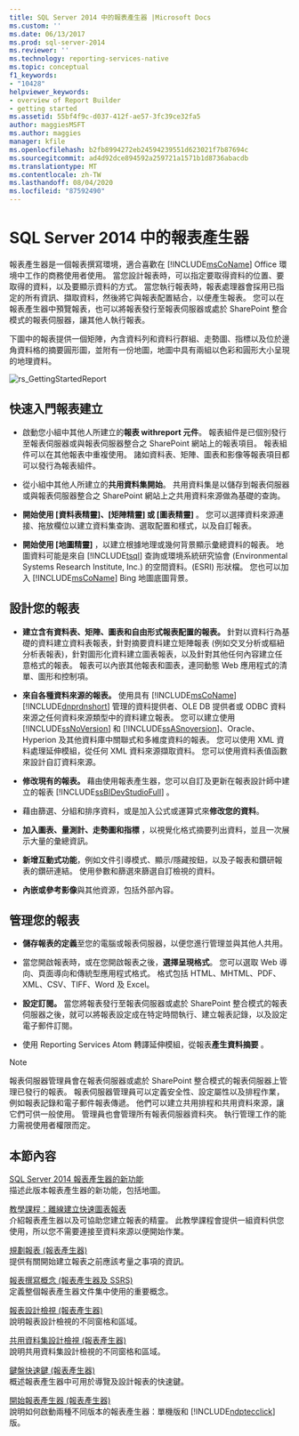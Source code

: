 ```yaml
---
title: SQL Server 2014 中的報表產生器 |Microsoft Docs
ms.custom: ''
ms.date: 06/13/2017
ms.prod: sql-server-2014
ms.reviewer: ''
ms.technology: reporting-services-native
ms.topic: conceptual
f1_keywords:
- "10428"
helpviewer_keywords:
- overview of Report Builder
- getting started
ms.assetid: 55bf4f9c-d037-412f-ae57-3fc39ce32fa5
author: maggiesMSFT
ms.author: maggies
manager: kfile
ms.openlocfilehash: b2fb8994272eb24594239551d623021f7b87694c
ms.sourcegitcommit: ad4d92dce894592a259721a1571b1d8736abacdb
ms.translationtype: MT
ms.contentlocale: zh-TW
ms.lasthandoff: 08/04/2020
ms.locfileid: "87592490"
---
```

# <a name="report-builder-in-sql-server-2014"></a>SQL Server 2014 中的報表產生器
  報表產生器是一個報表撰寫環境，適合喜歡在 [!INCLUDE[msCoName](../../../includes/msconame-md.md)] Office 環境中工作的商務使用者使用。 當您設計報表時，可以指定要取得資料的位置、要取得的資料，以及要顯示資料的方式。 當您執行報表時，報表處理器會採用已指定的所有資訊、擷取資料，然後將它與報表配置結合，以便產生報表。 您可以在報表產生器中預覽報表，也可以將報表發行至報表伺服器或處於 SharePoint 整合模式的報表伺服器，讓其他人執行報表。  
  
 下圖中的報表提供一個矩陣，內含資料列和資料行群組、走勢圖、指標以及位於邊角資料格的摘要圓形圖，並附有一份地圖，地圖中具有兩組以色彩和圓形大小呈現的地理資料。  
  
 ![rs_GettingStartedReport](../media/rs-gettingstartedreport.gif "rs_GettingStartedReport")  
  
##  <a name="jump-start-report-creation"></a><a name="JumpStartReptCreation"></a>快速入門報表建立  
  
-   啟動您小組中其他人所建立的**報表 withreport 元件**。 報表組件是已個別發行至報表伺服器或與報表伺服器整合之 SharePoint 網站上的報表項目。 報表組件可以在其他報表中重複使用。 諸如資料表、矩陣、圖表和影像等報表項目都可以發行為報表組件。  
  
-   從小組中其他人所建立的**共用資料集開始**。 共用資料集是以儲存到報表伺服器或與報表伺服器整合之 SharePoint 網站上之共用資料來源做為基礎的查詢。  
  
-   **開始使用 [資料表精靈]、[矩陣精靈] 或 [圖表精靈]** 。 您可以選擇資料來源連接、拖放欄位以建立資料集查詢、選取配置和樣式，以及自訂報表。  
  
-   **開始使用 [地圖精靈]** ，以建立根據地理或幾何背景顯示彙總資料的報表。 地圖資料可能是來自 [!INCLUDE[tsql](../../includes/tsql-md.md)] 查詢或環境系統研究協會 (Environmental Systems Research Institute, Inc.) 的空間資料。(ESRI) 形狀檔。 您也可以加入 [!INCLUDE[msCoName](../../../includes/msconame-md.md)] Bing 地圖底圖背景。  
  

  
##  <a name="design-your-report"></a><a name="DesignRept"></a>設計您的報表  
  
-   **建立含有資料表、矩陣、圖表和自由形式報表配置的報表。** 針對以資料行為基礎的資料建立資料表報表，針對摘要資料建立矩陣報表 (例如交叉分析或樞紐分析表報表)，針對圖形化資料建立圖表報表，以及針對其他任何內容建立任意格式的報表。 報表可以內嵌其他報表和圖表，連同動態 Web 應用程式的清單、圖形和控制項。  
  
-   **來自各種資料來源的報表。** 使用具有 [!INCLUDE[msCoName](../../../includes/msconame-md.md)] [!INCLUDE[dnprdnshort](../../includes/dnprdnshort-md.md)] 管理的資料提供者、OLE DB 提供者或 ODBC 資料來源之任何資料來源類型中的資料建立報表。 您可以建立使用 [!INCLUDE[ssNoVersion](../../includes/ssnoversion-md.md)] 和 [!INCLUDE[ssASnoversion](../../includes/ssasnoversion-md.md)]、Oracle、Hyperion 及其他資料庫中關聯式和多維度資料的報表。 您可以使用 XML 資料處理延伸模組，從任何 XML 資料來源擷取資料。 您可以使用資料表值函數來設計自訂資料來源。  
  
-   **修改現有的報表。** 藉由使用報表產生器，您可以自訂及更新在報表設計師中建立的報表 [!INCLUDE[ssBIDevStudioFull](../../includes/ssbidevstudiofull-md.md)] 。  
  
-   藉由篩選、分組和排序資料，或是加入公式或運算式來**修改您的資料**。  
  
-   **加入圖表、量測計、走勢圖和指標** ，以視覺化格式摘要列出資料，並且一次展示大量的彙總資訊。  
  
-   **新增互動式功能**，例如文件引導模式、顯示/隱藏按鈕，以及子報表和鑽研報表的鑽研連結。 使用參數和篩選來篩選自訂檢視的資料。  
  
-   **內嵌或參考影像**與其他資源，包括外部內容。  
  

  
##  <a name="manage-your-report"></a><a name="ManageRpt"></a>管理您的報表  
  
-   **儲存報表的定義**至您的電腦或報表伺服器，以便您進行管理並與其他人共用。  
  
-   當您開啟報表時，或在您開啟報表之後，**選擇呈現格式**。 您可以選取 Web 導向、頁面導向和傳統型應用程式格式。 格式包括 HTML、MHTML、PDF、XML、CSV、TIFF、Word 及 Excel。  
  
-   **設定訂閱。** 當您將報表發行至報表伺服器或處於 SharePoint 整合模式的報表伺服器之後，就可以將報表設定成在特定時間執行、建立報表記錄，以及設定電子郵件訂閱。  
  
-   使用 Reporting Services Atom 轉譯延伸模組，從報表**產生資料摘要** 。  
  
> [!NOTE]  
>  報表伺服器管理員會在報表伺服器或處於 SharePoint 整合模式的報表伺服器上管理已發行的報表。 報表伺服器管理員可以定義安全性、設定屬性以及排程作業，例如報表記錄和電子郵件報表傳遞。 他們可以建立共用排程和共用資料來源，讓它們可供一般使用。 管理員也會管理所有報表伺服器資料夾。 執行管理工作的能力需視使用者權限而定。  
  

  
##  <a name="in-this-section"></a><a name="InThisSection"></a> 本節內容  
 [SQL Server 2014 報表產生器的新功能](../what-s-new-in-report-builder-for-sql-server-2014.md)  
 描述此版本報表產生器的新功能，包括地圖。  
  
 [教學課程：離線建立快速圖表報表](tutorial-create-a-quick-chart-report-offline-report-builder.md)  
 介紹報表產生器以及可協助您建立報表的精靈。 此教學課程會提供一組資料供您使用，所以您不需要連接至資料來源以便開始作業。  
  
 [規劃報表 &#40;報表產生器&#41;](../report-design/planning-a-report-report-builder.md)  
 提供有關開始建立報表之前應該考量之事項的資訊。  
  
 [報表撰寫概念 &#40;報表產生器及 SSRS&#41;](../report-design/report-authoring-concepts-report-builder-and-ssrs.md)  
 定義整個報表產生器文件集中使用的重要概念。  
  
 [報表設計檢視 &#40;報表產生器&#41;](report-design-view-report-builder.md)  
 說明報表設計檢視的不同窗格和區域。  
  
 [共用資料集設計檢視 &#40;報表產生器&#41;](shared-dataset-design-view-report-builder.md)  
 說明共用資料集設計檢視的不同窗格和區域。  
  
 [鍵盤快速鍵 &#40;報表產生器&#41;](keyboard-shortcuts-report-builder.md)  
 概述報表產生器中可用於導覽及設計報表的快速鍵。  
  
 [開始報表產生器 &#40;報表產生器&#41;](start-report-builder.md)  
 說明如何啟動兩種不同版本的報表產生器：單機版和 [!INCLUDE[ndptecclick](../../includes/ndptecclick-md.md)] 版。  
  
  
